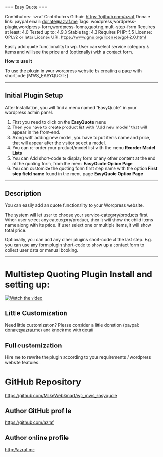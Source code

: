 === Easy Quote ===

Contributors: azraf 
Contributors Github: https://github.com/azraf
Donate link: paypal email: donate@azraf.me
Tags: wordpress,wordpress-plugin,wordpress-form,wordpress-forms,quoting,multi-step-form
Requires at least: 4.0
Tested up to: 4.9.8
Stable tag: 4.3
Requires PHP: 5.5
License: GPLv2 or later
License URI: https://www.gnu.org/licenses/gpl-2.0.html

Easily add quote functionality to wp. User can select service category & items and will see the price and (optionally) with a contact form.


**How to use it**

To use the plugin in your wordpress website by creating a page with shortcode [MWS_EASYQUOTE] 

---

## Initial Plugin Setup

After Installation, you will find a menu named "EasyQuote" in your wordpress admin panel.

1. First you need to click on the **EasyQuote** menu 
2. Then you have to create product list with "Add new model" that will appear in the front-end.
3. Along with adding new model, you have to put items name and price, that will appear after the visitor select a model.
4. You can re-order your product/model list with the menu **Reorder Model Lists** 
5. You can Add short-code to display form or any other content at the end of the quoting form, from the menu **EasyQuote Option Page**
6. You can customize the quoting form first step name with the option **First step field name** found in the menu page **EasyQuote Option Page**

---

## Description

You can easily add an quote functionality to your Wordpress website. 

The system will let user to choose your service-category/products first. When user select any catetegory/product, then it will show the child items name along with its price. 
If user select one or multiple items, it will show total price.

Optionally, you can add any other plugins short-code at the last step. E.g. you can use any form plugin short-code to show up a contact form to collect user data or manual booking.

---

# Multistep Quoting Plugin Install and setting up:
[![Watch the video](http://img.youtube.com/vi/lIiPOMS6IjA/0.jpg)](https://youtu.be/lIiPOMS6IjA)


## Little Customization
Need little customization? Please consider a little donation (paypal: donate@azraf.me) and knock me with detail

## Full customization
Hire me to rewrite the plugin according to your requirements / wordpress website features.


# GitHub Repository
https://github.com/MakeWebSmart/wp_mws_easyquote


## Author GitHub profile
https://github.com/azraf


## Author online profile
http://azraf.me
